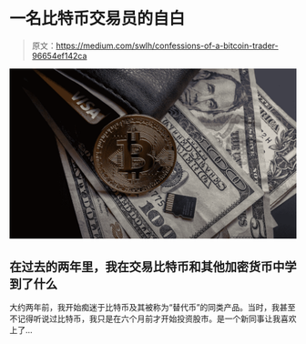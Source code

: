 # 一名比特币交易员的自白

> 原文：<https://medium.com/swlh/confessions-of-a-bitcoin-trader-96654ef142ca>

![](img/31ea287693f7bcdd235765aa38b337f5.png)

## 在过去的两年里，我在交易比特币和其他加密货币中学到了什么

大约两年前，我开始痴迷于比特币及其被称为“替代币”的同类产品。当时，我甚至不记得听说过比特币，我只是在六个月前才开始投资股市。是一个新同事让我喜欢上了…